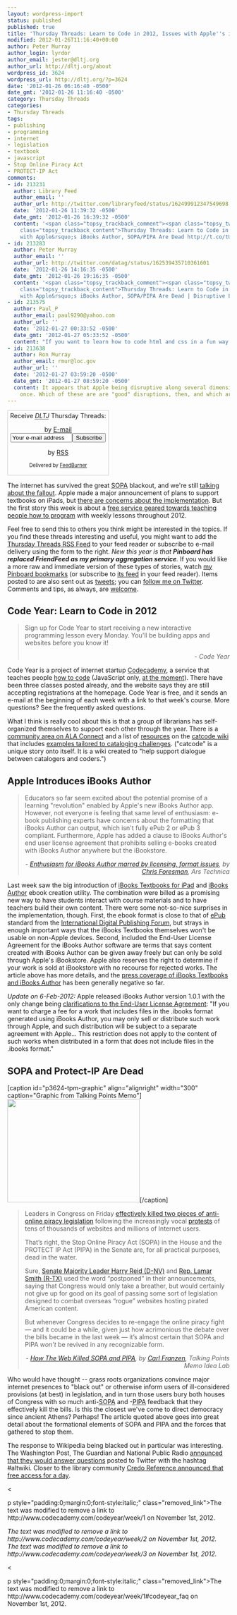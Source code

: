```yaml
---
layout: wordpress-import
status: published
published: true
title: 'Thursday Threads: Learn to Code in 2012, Issues with Apple''s iBooks Author, SOPA/PIPA Are Dead'
modified: 2012-01-26T11:16:40+00:00
author: Peter Murray
author_login: lyrdor
author_email: jester@dltj.org
author_url: http://dltj.org/about
wordpress_id: 3624
wordpress_url: http://dltj.org/?p=3624
date: '2012-01-26 06:16:40 -0500'
date_gmt: '2012-01-26 11:16:40 -0500'
category: Thursday Threads
categories:
- Thursday Threads
tags:
- publishing
- programming
- internet
- legislation
- textbook
- javascript
- Stop Online Piracy Act
- PROTECT-IP Act
comments:
- id: 213231
  author: Library Feed
  author_email: ''
  author_url: http://twitter.com/libraryfeed/status/162499912347549698
  date: '2012-01-26 11:39:32 -0500'
  date_gmt: '2012-01-26 16:39:32 -0500'
  content: '<span class="topsy_trackback_comment"><span class="topsy_twitter_username"><span
    class="topsy_trackback_content">Thursday Threads: Learn to Code in 2012, Issues
    with Apple&rsquo;s iBooks Author, SOPA/PIPA Are Dead http://t.co/tUkCR1No</span></span>'
- id: 213283
  author: Peter Murray
  author_email: ''
  author_url: http://twitter.com/datag/status/162539435710361601
  date: '2012-01-26 14:16:35 -0500'
  date_gmt: '2012-01-26 19:16:35 -0500'
  content: '<span class="topsy_trackback_comment"><span class="topsy_twitter_username"><span
    class="topsy_trackback_content">Thursday Threads: Learn to Code in 2012, Issues
    with Apple&rsquo;s iBooks Author, SOPA/PIPA Are Dead | Disruptive Library... http://t.co/IbnN4Wg5</span></span>'
- id: 213575
  author: Paul_P
  author_email: paul9290@yahoo.com
  author_url: ''
  date: '2012-01-27 00:33:52 -0500'
  date_gmt: '2012-01-27 05:33:52 -0500'
  content: "If you want to learn how to code html and css in a fun way checkout\r\n\r\nhttp://www.codepupil.com"
- id: 213638
  author: Ron Murray
  author_email: rmur@loc.gov
  author_url: ''
  date: '2012-01-27 03:59:20 -0500'
  date_gmt: '2012-01-27 08:59:20 -0500'
  content: It appears that Apple being disruptive along several dimensions all at
    once. Which of these are are "good" disruptions, then, and which are not?
---
```

<div id="feedburner-thursday-threads-email-2012w04" class="wp-caption alignright noprint noFrontPage" style="width: 230px;">
<form style="border: 1px solid rgb(204, 204, 204); padding: 3px; margin: 0pt; text-align: center;" action="http://feedburner.google.com/fb/a/mailverify" method="post" target="popupwindow" onsubmit="window.open('http://feedburner.google.com/fb/a/mailverify?uri=thursday-threads', 'popupwindow', 'scrollbars=yes,width=550,height=520');return true">Receive <i><acronym title="Disruptive Library Technology Jester">DLTJ</acronym></i> Thursday Threads:</p>
<p>by&nbsp;<a href="http://feedburner.google.com/fb/a/mailverify?uri=thursday-threads&amp;loc=en_US" title="D.L.T.J. Thursday Threads Email Subscription">E-mail</a><br /><input style="width: 140px;" name="email" value="Your e-mail address" onfocus="if (this.defaultValue==this.value) this.value = ''" type="text"/><input value="thursday-threads" name="uri" type="hidden"/><input name="loc" value="en_US" type="hidden"/><input value="Subscribe" type="submit"/></p>
<p>by&nbsp;<a href="http://feeds.dltj.org/thursday-threads/" title="D.L.T.J. Thursday Threads RSS Feed">RSS</a>
<p style="font-size: 80%;">Delivered by <a href="http://feedburner.google.com" target="_blank" title="Google Feedburner Service">FeedBurner</a></p>
</form>
</div>
<p>The internet has survived the great <abbr title="Stop Online Piracy Act">SOPA</abbr> blackout, and we're still <a href="#p3624-sopa-pipa">talking about the fallout</a>.  Apple made a major announcement of plans to support textbooks on iPads, but <a href="#p3624-ibooks-author">there are concerns about the implementation</a>.  But the first story this week is about a <a href="#p3624-codeyear">free service geared towards teaching people how to program</a> with weekly lessons throughout 2012.</p>
<p>Feel free to send this to others you think might be interested in the topics.  If you find these threads interesting and useful, you might want to add the <a title="RSS Feed for DLTJ Thursday Threads" href="http://feeds.dltj.org/thursday-threads/">Thursday Threads RSS Feed</a> to your feed reader or subscribe to e-mail delivery using the form to the right.  <em>New this year is that <strong>Pinboard has replaced FriendFeed as my primary aggregation service</strong>.</em> If you would like a more raw and immediate version of these types of stories, watch <a title="Peter Murray | Pinboard" href="http://pinboard.in/u:dltj">my Pinboard bookmarks</a> (or subscribe to <a title="RSS feed for Peter Murray's Pinboard account" href="http://feeds.pinboard.in/rss/u:dltj/">its feed</a> in your feed reader).  Items posted to are also sent out as <a title="Peter Murray's Twitter page" href="https://twitter.com/DataG">tweets</a>; you can <a target="_blank" href="https://twitter.com/intent/user?screen_name=DataG">follow me on <span style="background-image: url("//si0.twimg.com/images/dev/cms/intents/bird/bird_blue/bird_16_blue.png"); background-repeat: no-repeat; padding-left: 18px;">Twitter</span></a>.  Comments and tips, as always, are <a href="/contact">welcome</a>.</p>
<h2 id="p3624-codeyear">Code Year: Learn to Code in 2012</h2>
<blockquote><p>Sign up for Code Year to start receiving a new interactive programming lesson every Monday. You'll be building apps and websites before you know it!
<div style="text-align: right; width: 100%;"><cite>- <span class="removed_link" title="http://web.archive.org/web/20130530210313/http://codeyear.org/">Code Year</span></cite></div>
</blockquote>
<p>Code Year is a project of internet startup <a href="http://www.codecademy.com/" title="Learn to code | Codecademy">Codecademy</a>, a service that teaches people <a href="http://www.codecademy.com/courses" title="Courses | Codecademy">how to code</a> (JavaScript only, <a href="http://web.archive.org/web/20120126135201/http://blog.codecademy.com/var-firstpost" title="post[1] = "Updates from Codecademy" - Codecademy Blog">at the moment</a>).  There have been <span class="removed_link" title="http://www.codecademy.com/codeyear/week/1">three</span> <span class="removed_link" title="http://www.codecademy.com/codeyear/week/2">classes</span> <span class="removed_link" title="http://www.codecademy.com/codeyear/week/3">posted</span> already, and the website says they are still accepting registrations at the homepage.  Code Year is free, and it sends an e-mail at the beginning of each week with a link to that week's course.  More questions?  See the <span class="removed_link" title="http://www.codecademy.com/codeyear/week/1#codeyear_faq">frequently asked questions</span>.</p>
<p>What I think is really cool about this is that a group of librarians has self-organized themselves to support each other through the year.  There is a <a href="http://connect.ala.org/codeyear" title="Code Year | ALA Connect">community area on ALA Connect</a> and a list of <a href="http://catcode.pbworks.com/w/page/49680175/Resources" title="Resources | catcode">resources</a> on the <a href="http://catcode.pbworks.com/w/page/49328692/Welcome%20to%20CatCode%21" title="catcode wiki homepage">catcode wiki</a> that includes <a href="http://catcode.pbworks.com/w/browse/#view=ViewFolder&param=Cataloguing%20Code%20Examples" title="Cataloguing Code Examples | catcode">examples tailored to cataloging challenges</a>.  ("catcode" is a unique story onto itself.  It is a wiki created to "help support dialogue between catalogers and coders.")</p>
<h2 id="p3624-ibooks-author">Apple Introduces iBooks Author</h2>
<blockquote><p>Educators so far seem excited about the potential promise of a learning "revolution" enabled by Apple's new iBooks Author app. However, not everyone is feeling that same level of enthusiasm: e-book publishing experts have concerns about the formatting that iBooks Author can output, which isn't fully ePub 2 or ePub 3 compliant. Furthermore, Apple has added a clause to iBooks Author's end user license agreement that prohibits selling e-books created with iBooks Author anywhere but the iBookstore.
<div style="text-align: right; width: 100%;"><cite>- <a href="http://arstechnica.com/apple/news/2012/01/enthusiasm-for-ibooks-author-marred-by-licensing-format-issues.ars" title="Enthusiasm for iBooks Author marred by licensing, format issues | Ars Technica">Enthusiasm for iBooks Author marred by licensing, format issues</a>, by <a href="http://arstechnica.com/author/chris-foresman/" title="Chris Foresman">Chris Foresman</a>, Ars Technica</cite></div>
</blockquote>
<p>Last week saw the big introduction of <a href="http://www.apple.com/education/ibooks-textbooks/" title="iBooks Textbooks for iPad | Apple">iBooks Textbooks for iPad</a> and <a href="http://www.apple.com/ibooks-author/" title="iBooks Author | Apple">iBooks Author</a> ebook creation utility.  The combination were billed as a promising new way to have students interact with course materials and to have teachers build their own content.  There were some not-so-nice surprises in the implementation, though.  First, the ebook format is close to that of <a href="http://idpf.org/epub/30" title="EPUB 3 | International Digital Publishing Forum">ePub</a> standard from the <a href="http://idpf.org/" title="International Digital Publishing Forum homepage">International Digital Publishing Forum</a>, but strays in enough important ways that the iBooks Textbooks themselves won't be usable on non-Apple devices.  Second, included the End-User License Agreement for the iBooks Author software are terms that says content created with iBooks Author can be given away freely but can only be sold through Apple's iBookstore.  Apple also reserves the right to determine if your work is sold at iBookstore with no recourse for rejected works.  The article above has more details, and the <a href="https://www.google.com/search?q=apple+%22ibooks+textbooks%22+%22ibooks+author%22&amp;hl=en#q=apple+%22ibooks+textbooks%22+%22ibooks+author%22&amp;hl=en&amp;tbs=cdr:1,cd_min:1/19/2012,cd_max:1/26/2012&amp;prmd=imvnsu&amp;source=lnms&amp;tbm=nws&amp;ei=-aUgT4SDBIKKsgL6nIWHCQ&amp;sa=X&amp;oi=mode_link&amp;ct=mode&amp;cd=5&amp;ved=0CCIQ_AUoBA&amp;bav=on.2,or.r_gc.r_pw.,cf.osb&amp;fp=a5444d29e38610fe&amp;biw=1024&amp;bih=670" title="apple 'ibooks textbooks' 'ibooks author' | Google News Search for Jan 19-26, 2012">press coverage of iBooks Textbooks and iBooks Author</a> has been generally negative so far.</p>
<p><em>Update on 6-Feb-2012:</em> Apple released iBooks Author version 1.0.1 with the only change being <a href="http://www.zdnet.com/blog/bott/apples-lawyers-clean-up-the-sloppy-ibooks-author-eula/4476" title="Apple&amp;#039;s lawyers clean up the sloppy iBooks Author EULA | ZDNet">clarifications to the End-User License Agreement</a>:  "If you want to charge a fee for a work that includes files in the .ibooks format generated using iBooks Author, you may only sell or distribute such work through Apple, and such distribution will be subject to a separate agreement with Apple... This restriction does not apply to the content of such works when distributed in a form that does not include files in the .ibooks format."</p>
<h2 id="p3624-sopa-pipa">SOPA and Protect-IP Are Dead</h2>
<p>[caption id="p3624-tpm-graphic" align="alignright" width="300" caption="Graphic from Talking Points Memo"]<a href="http://talkingpointsmemo.com/idealab/how-the-web-killed-sopa-and-pipa" title="How The Web Killed SOPA and PIPA | Talking Points Memo Idea Lab"><img alt="" src="/wp-content/uploads/2012/01/sopa-protest.png" title="Websites Planning to Protest SOPA and PIPA" width="300" height="234" /></a>[/caption]</p>
<blockquote><p>Leaders in Congress on Friday <a href="http://web.archive.org/web/20131022203117/http://idealab.talkingpointsmemo.com/2012/01/senator-reid-postpones-pipa-vote.php" title="Senator Reid Postpones PIPA Vote | Talking Points Memo Idea Lab">effectively killed two pieces of anti-online piracy legislation</a> following the increasingly vocal <a href="http://web.archive.org/web/20130518184944/http://idealab.talkingpointsmemo.com/2012/01/sopapipa-blackout-by-the-numbers.php" title="SOPA/PIPA Blackout By the Numbers | Talking Points Memo Idea Lab">protests</a> of tens of thousands of websites and millions of Internet users. </p>
<p>That&rsquo;s right, the Stop Online Piracy Act (SOPA) in the House and the PROTECT IP Act (PIPA) in the Senate are, for all practical purposes, dead in the water. </p>
<p>Sure, <a href="http://news.talkingpointsmemo.com/2012/01/full-reid-statement-on-pipa.php" title="Full Reid Statement On PIPA | Talking Points Memo News">Senate Majority Leader Harry Reid (D-NV)</a> and <a href="http://web.archive.org/web/20120126212855/http://judiciary.house.gov/news/01202012.html" title="Statement from Chairman Smith on Senate Delay of Vote on PROTECT IP Act">Rep. Lamar Smith (R-TX)</a> used the word &ldquo;postponed&rdquo; in their announcements, saying that Congress would only take a breather, but would certainly not give up for good on its goal of passing some sort of legislation designed to combat overseas &ldquo;rogue&rdquo; websites hosting pirated American content. </p>
<p>But whenever Congress decides to re-engage the online piracy fight &mdash; and it could be a while, given just how acrimonious the debate over the bills became in the last week &mdash; it&rsquo;s almost certain that SOPA and PIPA <em>won&rsquo;t</em> be revived in any recognizable form.
<div style="text-align: right; width: 100%;"><cite>- <a href="http://talkingpointsmemo.com/idealab/how-the-web-killed-sopa-and-pipa" title="How The Web Killed SOPA and PIPA | TPM Idea Lab">How The Web Killed SOPA and PIPA</a>, by <a href="http://web.archive.org/web/20120126212855/http://talkingpointsmemo.com/carl_franzen.php" title="Carl Franzen | Talking Points Memo">Carl Franzen</a>, Talking Points Memo Idea Lab</cite></div>
</blockquote>
<p>Who would have thought -- grass roots organizations convince major internet presences to "black out" or otherwise inform users of ill-considered provisions (at best) in legislation, and in turn those users bury both houses of Congress with so much anti-<abbr title="Stop Online Piracy Act">SOPA</abbr> and -<abbr title="PROTECT-IP Act">PIPA</abbr> feedback that they effectively kill the bills.  Is this the closest we've come to direct democracy since ancient Athens?  Perhaps!  The article quoted above goes into great detail about the formational elements of SOPA and PIPA and the forces that gathered to stop them.</p>
<p>The response to Wikipedia being blacked out in particular was interesting.  The Washington Post, The Guardian and National Public Radio <a href="http://www.washingtonpost.com/blogs/blogpost/post/wikipedia-blackout-an-altwiki-band-aid/2012/01/17/gIQAWbg25P_blog.html" title="Wikipedia Blackout: An #altwiki Band-Aid | The Washington Post">announced that they would answer questions</a> posted to Twitter with the hashtag #altwiki. Closer to the library community <a href="http://web.archive.org/web/20120125084055/http://blog.credoreference.com:80/2012/01/credo-reference-to-remain-open-for-learning/" title="Credo Reference to remain open for learning | Credo Reference Blog">Credo Reference announced that free access for a day</a>.</p>
<p><</p>
<p>p style="padding:0;margin:0;font-style:italic;" class="removed_link">The text was modified to remove a link to http://www.codecademy.com/codeyear/week/1 on November 1st, 2012.</p>
<p style="padding:0;margin:0;font-style:italic;" class="removed_link">The text was modified to remove a link to http://www.codecademy.com/codeyear/week/2 on November 1st, 2012.</p>
<p style="padding:0;margin:0;font-style:italic;" class="removed_link">The text was modified to remove a link to http://www.codecademy.com/codeyear/week/3 on November 1st, 2012.</p>
<p><</p>
<p>p style="padding:0;margin:0;font-style:italic;" class="removed_link">The text was modified to remove a link to http://www.codecademy.com/codeyear/week/1#codeyear_faq on November 1st, 2012.</p>
